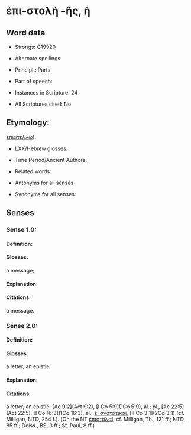 # ἐπι-στολή -ῆς, ἡ

<!-- Status: S2=NeedsEdits -->
<!-- Lexica used for edits:   -->

## Word data

* Strongs: G19920

* Alternate spellings:



* Principle Parts: 


* Part of speech: 


* Instances in Scripture: 24

* All Scriptures cited: No

## Etymology: 

[ἐπιατέλλω]()), 

* LXX/Hebrew glosses: 


* Time Period/Ancient Authors: 


* Related words: 

* Antonyms for all senses

* Synonyms for all senses: 


## Senses 


### Sense  1.0: 

#### Definition: 

#### Glosses: 

a message; 

#### Explanation: 


#### Citations: 

a message. 

### Sense  2.0: 

#### Definition: 

#### Glosses: 

a letter, an epistle; 

#### Explanation: 


#### Citations: 

a letter, an epistle: [Ac 9:2](Act 9:2), [I Co 5:9](1Co 5:9), al.; pl., [Ac 22:5](Act 22:5), [I Co 16:3](1Co 16:3), al.; [ἐ. σνστατικαί](), [II Co 3:1](2Co 3:1) (cf. Milligan, NTD, 254 f.). (On the NT [ἐπιστολαί](), cf. Milligan, Th., 121 ff.; NTD, 85 ff.; Deiss., BS, 3 ff.; St. Paul, 8 ff.)
